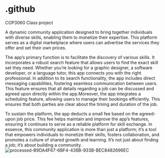# .github
COP3060 Class project

A dynamic community application designed to bring together individuals with diverse skills, enabling them to monetize their expertise. This platform serves as a digital marketplace where users can advertise the services they offer and set their own prices.

The app’s primary function is to facilitate the discovery of various skills. It incorporates a robust search feature that allows users to find the exact skill set they need. Whether you’re looking for a graphic designer, a software developer, or a language tutor, this app connects you with the right professional.
In addition to its search functionality, the app includes direct messaging capabilities, fostering seamless communication between users. This feature ensures that all details regarding a job can be discussed and agreed upon directly within the app.Moreover, the app integrates a scheduling feature, allowing users to manage their bookings efficiently. This ensures that both parties are clear about the timing and duration of the job.

To sustain the platform, the app deducts a small fee based on the agreed-upon job price. This fee helps maintain and improve the app’s features, ensuring it continues to serve as a reliable platform for skill exchange. In essence, this community application is more than just a platform; it’s a tool that empowers individuals to monetize their skills, fosters collaboration, and promotes a culture of shared growth and learning. It’s not just about finding a job; it’s about building a community.
![processed-B9DA4F67-6BF4-436B-933B-BEC8482696EC](https://github.com/FreeFormFAMU/.github/assets/96313489/496c3cb1-ce0c-4a27-bbd3-08a64b89aeca)
